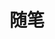 ---
title: 随笔
description: 日常思考。
image: cover.jpg
style:
    background: "#ffe4c0"
    color: "#fff"
---